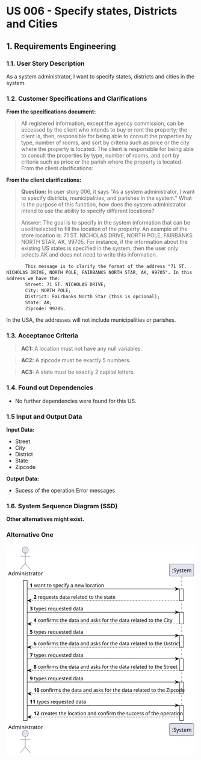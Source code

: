 # US 006 - Specify states, Districts and Cities


## 1. Requirements Engineering


### 1.1. User Story Description


As a system administrator, I want to specify states, districts and cities in the system. 


### 1.2. Customer Specifications and Clarifications

**From the specifications document:**

> All registered information, except the agency commission, can be accessed by the client who intends to buy or rent the property; the client is, then, responsible for being able to consult the properties by type, number of rooms, and sort by criteria such as price or the city where the property is located.
  The client is responsible for being able to consult the properties by type, number of rooms, and sort by criteria such as price or the parish where the property is located.
  From the client clarifications:


**From the client clarifications:**

> **Question:** In user story 006, it says "As a system administrator, I want to specify districts, municipalities, and parishes in the system." What is the purpose of this function, how does the system administrator intend to use the ability to specify different locations?
>
> Answer:  The goal is to specify in the system information that can be used/selected to fill the location of the property. An example of the store location is: 71 ST. NICHOLAS DRIVE, NORTH POLE, FAIRBANKS NORTH STAR, AK, 99705.
           For instance, if the information about the existing US states is specified in the system, then the user only selects AK and does not need to write this information.
           
           This message is to clarify the format of the address "71 ST. NICHOLAS DRIVE, NORTH POLE, FAIRBANKS NORTH STAR, AK, 99705". In this address we have the:
           Street: 71 ST. NICHOLAS DRIVE;
           City: NORTH POLE;
           District: Fairbanks North Star (this is opcional);
           State: AK;
           Zipcode: 99705.

In the USA, the addresses will not include municipalities or parishes.


### 1.3. Acceptance Criteria
>	**AC1:** A location must not have any null variables.

>	**AC2:** A zipcode must be exactly 5 numbers.

>	**AC3:** A state must be exactly 2 capital letters.


### 1.4. Found out Dependencies
*	No further dependencies were found for this US.


### 1.5 Input and Output Data
**Input Data:**
> 
   * Street
   *  City
   * District
   * State
   * Zipcode
    
**Output Data:**

>
   * Sucess of the operation
     Error messages
    
### 1.6. System Sequence Diagram (SSD)

**Other alternatives might exist.**

### Alternative One

![System Sequence Diagram - Alternative One](svg/SSD.svg)
